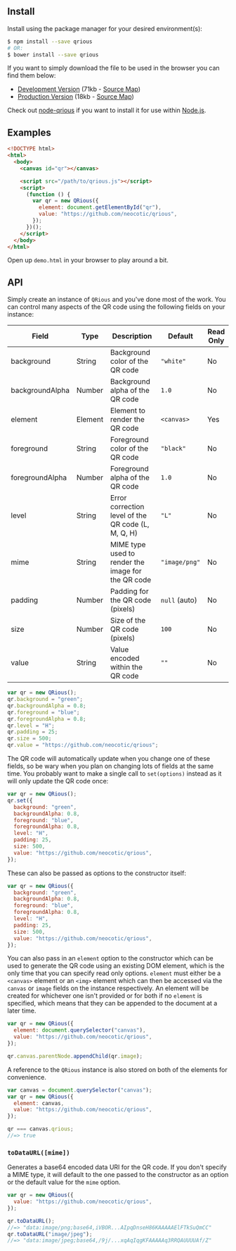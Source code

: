 ## Install

Install using the package manager for your desired environment(s):

```bash
$ npm install --save qrious
# OR:
$ bower install --save qrious
```

If you want to simply download the file to be used in the browser you can find them below:

- [Development Version](https://cdnjs.cloudflare.com/ajax/libs/qrious/4.0.2/qrious.js) (71kb - [Source Map](https://cdnjs.cloudflare.com/ajax/libs/qrious/4.0.2/qrious.js.map))
- [Production Version](https://cdnjs.cloudflare.com/ajax/libs/qrious/4.0.2/qrious.min.js) (18kb - [Source Map](https://cdnjs.cloudflare.com/ajax/libs/qrious/4.0.2/qrious.min.js.map))

Check out [node-qrious](https://github.com/neocotic/node-qrious) if you want to install it for use within
[Node.js](https://nodejs.org).

## Examples

```html
<!DOCTYPE html>
<html>
  <body>
    <canvas id="qr"></canvas>

    <script src="/path/to/qrious.js"></script>
    <script>
      (function () {
        var qr = new QRious({
          element: document.getElementById("qr"),
          value: "https://github.com/neocotic/qrious",
        });
      })();
    </script>
  </body>
</html>
```

Open up `demo.html` in your browser to play around a bit.

## API

Simply create an instance of `QRious` and you've done most of the work. You can control many aspects of the QR code
using the following fields on your instance:

| Field           | Type    | Description                                        | Default       | Read Only |
| --------------- | ------- | -------------------------------------------------- | ------------- | --------- |
| background      | String  | Background color of the QR code                    | `"white"`     | No        |
| backgroundAlpha | Number  | Background alpha of the QR code                    | `1.0`         | No        |
| element         | Element | Element to render the QR code                      | `<canvas>`    | Yes       |
| foreground      | String  | Foreground color of the QR code                    | `"black"`     | No        |
| foregroundAlpha | Number  | Foreground alpha of the QR code                    | `1.0`         | No        |
| level           | String  | Error correction level of the QR code (L, M, Q, H) | `"L"`         | No        |
| mime            | String  | MIME type used to render the image for the QR code | `"image/png"` | No        |
| padding         | Number  | Padding for the QR code (pixels)                   | `null` (auto) | No        |
| size            | Number  | Size of the QR code (pixels)                       | `100`         | No        |
| value           | String  | Value encoded within the QR code                   | `""`          | No        |

```javascript
var qr = new QRious();
qr.background = "green";
qr.backgroundAlpha = 0.8;
qr.foreground = "blue";
qr.foregroundAlpha = 0.8;
qr.level = "H";
qr.padding = 25;
qr.size = 500;
qr.value = "https://github.com/neocotic/qrious";
```

The QR code will automatically update when you change one of these fields, so be wary when you plan on changing lots of
fields at the same time. You probably want to make a single call to `set(options)` instead as it will only update the QR
code once:

```javascript
var qr = new QRious();
qr.set({
  background: "green",
  backgroundAlpha: 0.8,
  foreground: "blue",
  foregroundAlpha: 0.8,
  level: "H",
  padding: 25,
  size: 500,
  value: "https://github.com/neocotic/qrious",
});
```

These can also be passed as options to the constructor itself:

```javascript
var qr = new QRious({
  background: "green",
  backgroundAlpha: 0.8,
  foreground: "blue",
  foregroundAlpha: 0.8,
  level: "H",
  padding: 25,
  size: 500,
  value: "https://github.com/neocotic/qrious",
});
```

You can also pass in an `element` option to the constructor which can be used to generate the QR code using an existing
DOM element, which is the only time that you can specify read only options. `element` must either be a `<canvas>`
element or an `<img>` element which can then be accessed via the `canvas` or `image` fields on the instance
respectively. An element will be created for whichever one isn't provided or for both if no `element` is specified,
which means that they can be appended to the document at a later time.

```javascript
var qr = new QRious({
  element: document.querySelector("canvas"),
  value: "https://github.com/neocotic/qrious",
});

qr.canvas.parentNode.appendChild(qr.image);
```

A reference to the `QRious` instance is also stored on both of the elements for convenience.

```javascript
var canvas = document.querySelector("canvas");
var qr = new QRious({
  element: canvas,
  value: "https://github.com/neocotic/qrious",
});

qr === canvas.qrious;
//=> true
```

### `toDataURL([mime])`

Generates a base64 encoded data URI for the QR code. If you don't specify a MIME type, it will default to the one
passed to the constructor as an option or the default value for the `mime` option.

```javascript
var qr = new QRious({
  value: "https://github.com/neocotic/qrious",
});

qr.toDataURL();
//=> "data:image/png;base64,iVBOR...AIpqDnseH86KAAAAAElFTkSuQmCC"
qr.toDataURL("image/jpeg");
//=> "data:image/jpeg;base64,/9j/...xqAqIqgKFAAAAAq3RRQAUUUUAf/Z"
```
